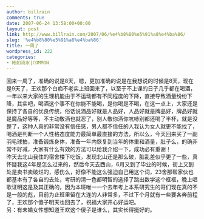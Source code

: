 ```yaml
---
author: billrain
comments: true
date: 2007-06-24 13:58:00+00:00
layout: post
link: http://www.billrain.com/2007/06/%e4%b8%80%e5%91%a8%e4%ba%86/
slug: '%e4%b8%80%e5%91%a8%e4%ba%86'
title: 一周了
wordpress_id: 222
categories:
- 帐如流水|COMMON
---
```


回来一周了，准确的说是8天，嗯，更加准确的说是在我想说的时候是8天，现在是9天了，王欢那个白痴不老实上班回来了，以至于不上课的日子几乎都在喝酒，一年以来大家的生理机能由于不运动都有不同程度的下降，直接导致酒量纷纷下降，其实吧，喝酒这个事不在你能不能喝，是你喝是不喝，在这一点上，大家还是保持了各自的优良传统，俗话说酒品好就是人品好，人品好就是牌品好，牌品好就是魔品好等等，不主动敬酒也就忍了，别人敬你酒你吭哧别都还喝了半杯，就是没整了，这种人真的非常没有信任感，男人都不信任的人我认为女人就更不能找了，喝酒是判断一个人性格态度能力最简单最直接的方法，所以么，今天回来买了一副羽毛球拍，准备锻炼身体，准备一年内恢复到当年的体重和酒量，肚子么，的确非常不好减，大家有什么有效的方法可以给我介绍一下，成功必有重谢！  
昨天去北山我住的宿舍楼下吃饭，发现北山还是那么破，脏乱差似乎更了一些，真怀疑我这4年是怎么过来的，然后今天去西山，6月又到了毕业的时候，街上又到处是卖书卖破烂的，感伤么，好像不能这么强迫自己用这个词，23舍那帮家伙也都基本有了各自的去处，考研的清一色都明智的选择了跳出数学这个框框，晚上唱歌证明这是及其正确的，因为本班唯一一个去年考上本系研究生的哥们现在真的不是一般的彪，目前为止班里留在大连的人非常多，不过下个月就有一些要各奔前程了，王欢那个傻子明天也回去了，祝福大家开心好运吧。  
另：有未婚女性想知道王欢这个傻子是谁么，其实长得挺好的。  

